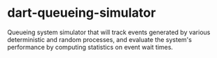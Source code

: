 # dart-queueing-simulator
Queueing system simulator that will track events generated by various deterministic and random processes, and evaluate the system's performance by computing statistics on event wait times.
